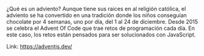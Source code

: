 ¿Qué es un adviento? Aunque tiene sus raices en al religión católica, el adviento se ha convertido en una tradición donde los niños conseguían chocolate por 4 semanas, uno por día, del 1 al 24 de diciembre. Desde 2015 se celebra el Advent Of Code que trae retos de programación cada día. En este caso, los retos están pensados para ser solucionados con JavaScript.

Link: https://adventjs.dev/
